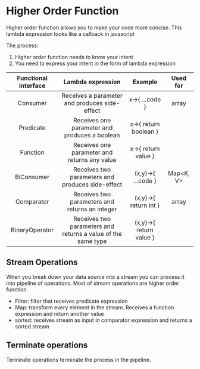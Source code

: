 # Higher Order Function

Higher order function allows you to make your code more concise. This lambda expression looks like a callback in javascript

The process:

1. Higher order function needs to know your intent
2. You need to express your intent in the form of lambda expression

| Functional interface |                      Lambda expression                       |         Example         | Used for  |
| :------------------: | :----------------------------------------------------------: | :---------------------: | :-------: |
|       Consumer       |        Receives a parameter and produces side-effect         |     x->{ ...code }      |   array   |
|      Predicate       |        Receives one parameter and produces a boolean         |  x->{ return boolean }  |           |
|       Function       |         Receives one parameter and returns any value         |   x->{ return value }   |           |
|      BiConsumer      |       Receives two parameters and produces side-effect       |   (x,y)->{ ...code }    | Map<K, V> |
|      Comparator      |        Receives two parameters and returns an integer        |  (x,y)->{ return int }  |   array   |
|    BinaryOperator    | Receives two parameters and returns a value of the same type | (x,y)->{ return value } |           |

## Stream Operations

When you break down your data source into a stream you can process it into pipeline of operations. Most of stream operations are higher order function.

- Filter: filter that receives predicate expression
- Map: transform every element in the stream. Receives a function expression and return another value
- sorted: receives stream as input in comparator expression and returns a sorted stream

## Terminate operations

Terminate operations terminate the process in the pipeline.
